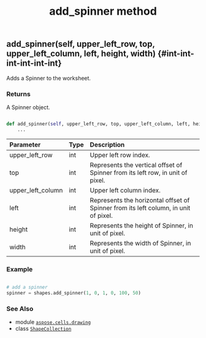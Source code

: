 ﻿---
title: add_spinner method
second_title: Aspose.Cells for Python via .NET API References
description: 
type: docs
weight: 320
url: /aspose.cells.drawing/shapecollection/add_spinner/
is_root: false
---

## add_spinner(self, upper_left_row, top, upper_left_column, left, height, width) {#int-int-int-int-int-int}

Adds a Spinner to the worksheet.


### Returns 


A Spinner object.


```python

def add_spinner(self, upper_left_row, top, upper_left_column, left, height, width):
    ...
```


| Parameter | Type | Description |
| :- | :- | :- |
| upper_left_row | int | Upper left row index. |
| top | int | Represents the vertical  offset of Spinner from its left row, in unit of pixel. |
| upper_left_column | int | Upper left column index. |
| left | int | Represents the horizontal offset of Spinner from its left column, in unit of pixel. |
| height | int | Represents the height of Spinner, in unit of pixel. |
| width | int | Represents the width of Spinner, in unit of pixel. |

### Example 


```python

# add a spinner
spinner = shapes.add_spinner(1, 0, 1, 0, 100, 50)

```



### See Also
* module [`aspose.cells.drawing`](../../)
* class [`ShapeCollection`](/cells/python-net/aspose.cells.drawing/shapecollection)
